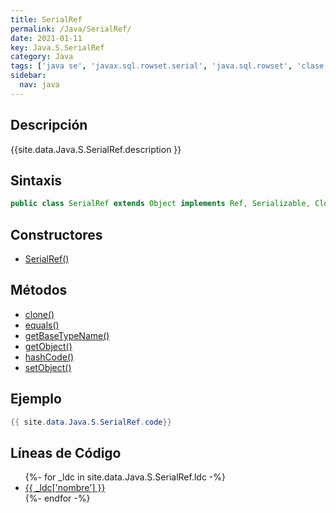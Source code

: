 ```yaml
---
title: SerialRef
permalink: /Java/SerialRef/
date: 2021-01-11
key: Java.S.SerialRef
category: Java
tags: ['java se', 'javax.sql.rowset.serial', 'java.sql.rowset', 'clase java', 'Java 1.5']
sidebar: 
  nav: java
---
```


## Descripción
{{site.data.Java.S.SerialRef.description }}

## Sintaxis
~~~java
public class SerialRef extends Object implements Ref, Serializable, Cloneable
~~~

## Constructores
* [SerialRef()](/Java/SerialRef/SerialRef/)

## Métodos
* [clone()](/Java/SerialRef/clone)
* [equals()](/Java/SerialRef/equals)
* [getBaseTypeName()](/Java/SerialRef/getBaseTypeName)
* [getObject()](/Java/SerialRef/getObject)
* [hashCode()](/Java/SerialRef/hashCode)
* [setObject()](/Java/SerialRef/setObject)

## Ejemplo
~~~java
{{ site.data.Java.S.SerialRef.code}}
~~~

## Líneas de Código
<ul>
{%- for _ldc in site.data.Java.S.SerialRef.ldc -%}
   <li>
       <a href="{{_ldc['url'] }}">{{ _ldc['nombre'] }}</a>
   </li>
{%- endfor -%}
</ul>
